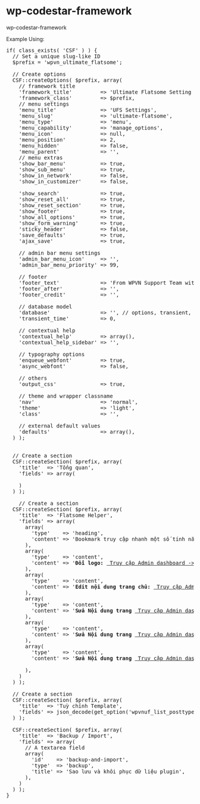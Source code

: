 # wp-codestar-framework
wp-codestar-framework

Example Using:

<pre>
if( class_exists( 'CSF' ) ) {
  // Set a unique slug-like ID
  $prefix = 'wpvn_ultimate_flatsome';
	
  // Create options
  CSF::createOptions( $prefix, array(
    // framework title
    'framework_title'         => 'Ultimate Flatsome Setting <small>by WPVN Support Team</small>',
    'framework_class'         => $prefix,
    // menu settings
    'menu_title'              => 'UFS Settings',
    'menu_slug'               => 'ultimate-flatsome',
    'menu_type'               => 'menu',
    'menu_capability'         => 'manage_options',
    'menu_icon'               => null,
    'menu_position'           => 2,
    'menu_hidden'             => false,
    'menu_parent'             => '',
    // menu extras
    'show_bar_menu'           => true,
    'show_sub_menu'           => true,
    'show_in_network'         => false,
    'show_in_customizer'      => false,

    'show_search'             => true,
    'show_reset_all'          => true,
    'show_reset_section'      => true,
    'show_footer'             => true,
    'show_all_options'        => true,
    'show_form_warning'       => true,
    'sticky_header'           => false,
    'save_defaults'           => true,
    'ajax_save'               => true,

    // admin bar menu settings
    'admin_bar_menu_icon'     => '',
    'admin_bar_menu_priority' => 99,

    // footer
    'footer_text'             => 'From WPVN Support Team with love 💙💚💛',    
    'footer_after'            => '',
    'footer_credit'           => '',

    // database model
    'database'                => '', // options, transient, theme_mod, network
    'transient_time'          => 0,

    // contextual help
    'contextual_help'         => array(),
    'contextual_help_sidebar' => '',

    // typography options
    'enqueue_webfont'         => true,
    'async_webfont'           => false,

    // others
    'output_css'              => true,

    // theme and wrapper classname
    'nav'                     => 'normal',
    'theme'                   => 'light',
    'class'                   => '',

    // external default values
    'defaults'                => array(),
  ) );


  // Create a section
  CSF::createSection( $prefix, array(
    'title'  => 'Tổng quan',
    'fields' => array(
     
    )
  ) );

    // Create a section
  CSF::createSection( $prefix, array(
    'title'  => 'Flatsome Helper',
    'fields' => array(
      array(
        'type'    => 'heading',
        'content' => 'Bookmark truy cập nhanh một số tính năng',
      ),
      array(
        'type'    => 'content',
        'content' => '<b>Đổi logo:</b> <a href="/wp-admin/customize.php?autofocus%5Bsection%5D=title_tagline" target=_blank> Truy cập Admin dashboard -> Flatsome -> Advanced -> Global Settings</a>',
      ),
      array(
        'type'    => 'content',
        'content' => '<b>Edit nội dung trang chủ:</b> <a href="/wp-admin/post.php?post='.get_option('page_on_front').'&action=edit&app=uxbuilder&type=editor" target=_blank> Truy cập Admin dashboard -> Trang -> Tất cả các trang -> Trang chủ -> Edit with UXBuilder</a>',
      ),
      array(
        'type'    => 'content',
        'content' => '<b>Sửa Nội dung trang</b> <a href="/wp-admin/admin.php?page=optionsframework&tab=of-option-globalsettings" target=_blank> Truy cập Admin dashboard -> Flatsome -> Advanced -> Global Settings</a> để quản lý gắn mã!',
      ),
      array(
        'type'    => 'content',
        'content' => '<b>Sửa Nội dung trang</b> <a href="/wp-admin/admin.php?page=optionsframework&tab=of-option-globalsettings" target=_blank> Truy cập Admin dassboard -> Flatsome -> Advanced -> Global Settings</a> để quản lý gắn mã!',
      ),
      array(
        'type'    => 'content',
        'content' => '<b>Sửa Nội dung trang</b> <a href="/wp-admin/admin.php?page=optionsframework&tab=of-option-globalsettings" target=_blank> Truy cập Admin dashboard -> Flatsome -> Advanced -> Global Settings</a> để quản lý gắn mã!',
        
      ),
    )
  ) );
  
  // Create a section
  CSF::createSection( $prefix, array(
    'title'  => 'Tuỳ chỉnh Template',
    'fields' => json_decode(get_option('wpvnuf_list_posttype'),true),
  ) );

  CSF::createSection( $prefix, array(
    'title'  => 'Backup / Import',
    'fields' => array(
      // A textarea field
      array(
        'id'    => 'backup-and-import',
        'type'  => 'backup',
        'title' => 'Sao lưu và khôi phục dữ liệu plugin',
      ),
    )
  ) );
}
</pre>
